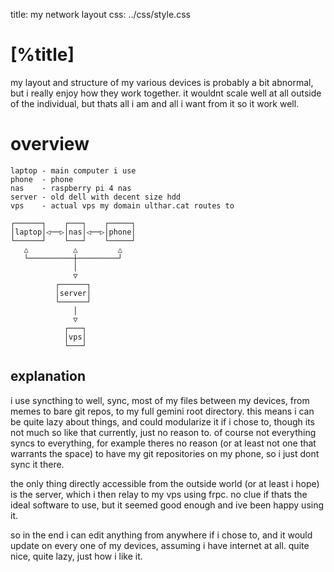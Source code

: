 title: my network layout
css:   ../css/style.css

[%title]
========

my layout and structure of my various devices is probably a bit abnormal,
but i really enjoy how they work together. it wouldnt scale well at all
outside of the individual, but thats all i am and all i want from it so
it work well.

# overview

```
laptop - main computer i use
phone  - phone
nas    - raspberry pi 4 nas
server - old dell with decent size hdd
vps    - actual vps my domain ulthar.cat routes to

┌──────┐    ┌───┐    ┌─────┐
│laptop│◁──▷│nas│◁──▷│phone│
└──────┘    └───┘    └─────┘
   △          △         △
   └──────────┼─────────┘
              │
              ▽
          ┌──────┐
          │server│
          └──────┘
              │
              ▽
            ┌───┐
            │vps│
            └───┘
```

## explanation

i use syncthing to well, sync, most of my files between my devices, from
memes to bare git repos, to my full gemini root directory. this means i can be
quite lazy about things, and could modularize it if i chose to, though its not
much so like that currently, just no reason to. of course not everything syncs
to everything, for example theres no reason (or at least not one that warrants
the space) to have my git repositories on my phone, so i just dont sync it
there.

the only thing directly accessible from the outside world (or at least i hope)
is the server, which i then relay to my vps using frpc. no clue if thats the
ideal software to use, but it seemed good enough and ive been happy using it.

so in the end i can edit anything from anywhere if i chose to, and it would
update on every one of my devices, assuming i have internet at all. quite nice,
quite lazy, just how i like it.

